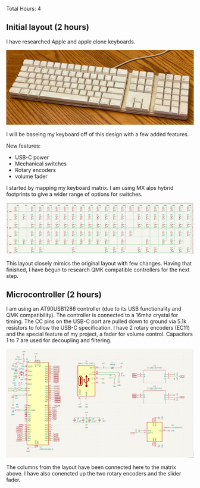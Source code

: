 Total Hours: 4

##  Initial layout (2 hours)

I have researched Apple and apple clone keyboards. 

![image.png](/PCB/Images/image.png)

I will be baseing my keyboard off of this design with a few added features.

New features:

- USB-C power
- Mechanical switches
- Rotary encoders
- volume fader

I started by mapping my keyboard matrix. I am using MX alps hybrid footprints to give a wider range of options for switches.

![image.png](/PCB/Images/image-1.png)

This layout closely mimics the original layout with few changes. Having that finished, I have begun to research QMK compatible controllers for the next step.

##  Microcontroller (2 hours)

I am using an AT90USB1286 controller (due to its USB functionality and QMK compatibility). The controller is connected to a 16mhz crystal for timing. The CC pins on the USB-C port are pulled down to ground via 5.1k resistors to follow the USB-C specification. I have 2 rotary encoders (EC11) and the special feature of my project, a fader for volume control. Capacitors 1 to 7 are used for decoupling and filtering.

![image.png](/PCB/Images/image-2.png)

The columns from the layout have been connected here to the matrix above. I have also conencted up the two rotary encoders and the slider fader. 

